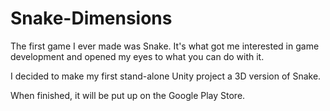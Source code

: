 # Snake-Dimensions

The first game I ever made was Snake. It's what got me interested in game development and opened my eyes to what you can do with it.

I decided to make my first stand-alone Unity project a 3D version of Snake.

When finished, it will be put up on the Google Play Store.

